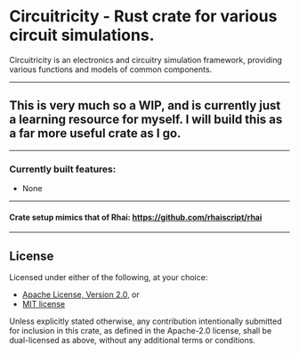 Circuitricity - Rust crate for various circuit simulations.
============================================

Circuitricity is an electronics and circuitry simulation framework, providing various functions and models of common components.

---
## This is very much so a WIP, and is currently just a learning resource for myself. I will build this as a far more useful crate as I go.

---
### Currently built features:
- None

---
#### Crate setup mimics that of Rhai: https://github.com/rhaiscript/rhai
---
License
-------

Licensed under either of the following, at your choice:

* [Apache License, Version 2.0](https://github.com/Skareeg/circuitricity/blob/master/LICENSE-APACHE.txt), or
* [MIT license](https://github.com/Skareeg/circuitricity/blob/master/LICENSE-MIT.txt)

Unless explicitly stated otherwise, any contribution intentionally submitted
for inclusion in this crate, as defined in the Apache-2.0 license, shall
be dual-licensed as above, without any additional terms or conditions.
